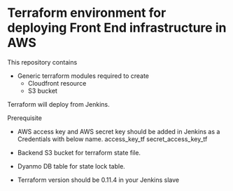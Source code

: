 # Terraform environment for deploying Front End infrastructure in AWS

This repository contains 
- Generic terraform modules required to create 
  - Cloudfront resource
  - S3 bucket

Terraform will deploy from Jenkins.

Prerequisite

- AWS access key and AWS secret key should be added in Jenkins as a Credentials with below name.
  access_key_tf
  secret_access_key_tf

- Backend S3 bucket for terraform state file.

- Dyanmo DB table for state lock table.

- Terraform version should be 0.11.4 in your Jenkins slave 
